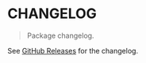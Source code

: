 # CHANGELOG

> Package changelog.

See [GitHub Releases](https://github.com/stdlib-js/ndarray-base-normalize-index/releases) for the changelog.